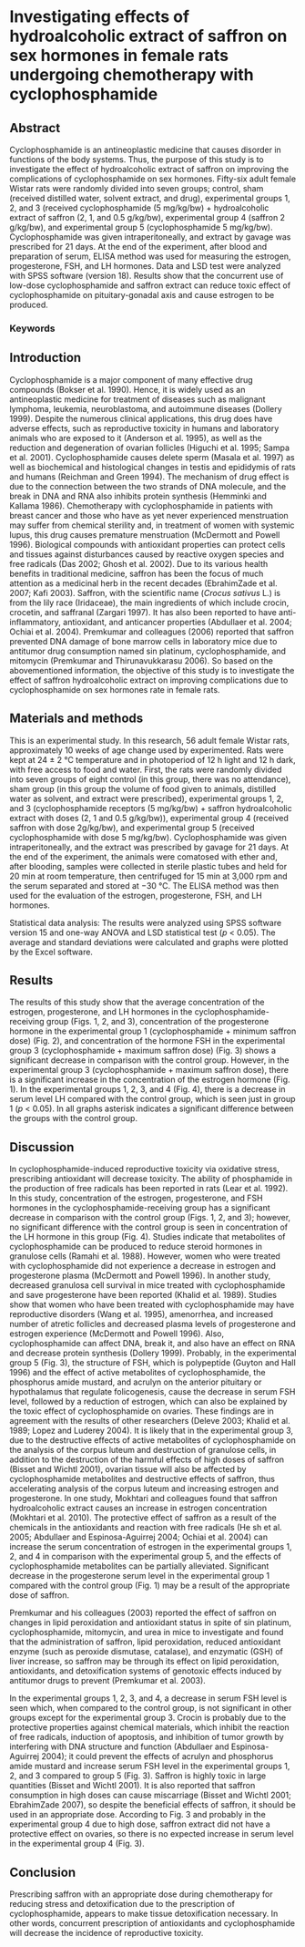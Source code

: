 # Investigating effects of hydroalcoholic extract of saffron on sex hormones in female rats undergoing chemotherapy with cyclophosphamide

## Abstract

Cyclophosphamide is an antineoplastic medicine that causes disorder in functions of the body systems. Thus, the purpose of this study is to investigate the effect of hydroalcoholic extract of saffron on improving the complications of cyclophosphamide on sex hormones. Fifty-six adult female Wistar rats were randomly divided into seven groups; control, sham (received distilled water, solvent extract, and drug), experimental groups 1, 2, and 3 (received cyclophosphamide (5 mg/kg/bw) + hydroalcoholic extract of saffron (2, 1, and 0.5 g/kg/bw), experimental group 4 (saffron 2 g/kg/bw), and experimental group 5 (cyclophosphamide 5 mg/kg/bw). Cyclophosphamide was given intraperitoneally, and extract by gavage was prescribed for 21 days. At the end of the experiment, after blood and preparation of serum, ELISA method was used for measuring the estrogen, progesterone, FSH, and LH hormones. Data and LSD test were analyzed with SPSS software (version 18). Results show that the concurrent use of low-dose cyclophosphamide and saffron extract can reduce toxic effect of cyclophosphamide on pituitary-gonadal axis and cause estrogen to be produced.

### Keywords


## Introduction

Cyclophosphamide is a major component of many effective drug compounds (Bokser et al. 1990). Hence, it is widely used as an antineoplastic medicine for treatment of diseases such as malignant lymphoma, leukemia, neuroblastoma, and autoimmune diseases (Dollery 1999). Despite the numerous clinical applications, this drug does have adverse effects, such as reproductive toxicity in humans and laboratory animals who are exposed to it (Anderson et al. 1995), as well as the reduction and degeneration of ovarian follicles (Higuchi et al. 1995; Sampa et al. 2001). Cyclophosphamide causes delete sperm (Masala et al. 1997) as well as biochemical and histological changes in testis and epididymis of rats and humans (Reichman and Green 1994). The mechanism of drug effect is due to the connection between the two strands of DNA molecule, and the break in DNA and RNA also inhibits protein synthesis (Hemminki and Kallama 1986). Chemotherapy with cyclophosphamide in patients with breast cancer and those who have as yet never experienced menstruation may suffer from chemical sterility and, in treatment of women with systemic lupus, this drug causes premature menstruation (McDermott and Powell 1996). Biological compounds with antioxidant properties can protect cells and tissues against disturbances caused by reactive oxygen species and free radicals (Das 2002; Ghosh et al. 2002). Due to its various health benefits in traditional medicine, saffron has been the focus of much attention as a medicinal herb in the recent decades (EbrahimZade et al. 2007; Kafi 2003). Saffron, with the scientific name (_Crocus sativus_ L.) is from the lily race (Iridaceae), the main ingredients of which include crocin, crocetin, and saffranal (Zargari 1997). It has also been reported to have anti-inflammatory, antioxidant, and anticancer properties (Abdullaer et al. 2004; Ochiai et al. 2004). Premkumar and colleagues (2006) reported that saffron prevented DNA damage of bone marrow cells in laboratory mice due to antitumor drug consumption named sin platinum, cyclophosphamide, and mitomycin (Premkumar and Thirunavukkarasu 2006). So based on the abovementioned information, the objective of this study is to investigate the effect of saffron hydroalcoholic extract on improving complications due to cyclophosphamide on sex hormones rate in female rats.

## Materials and methods

This is an experimental study. In this research, 56 adult female Wistar rats, approximately 10 weeks of age change used by experimented. Rats were kept at 24 ± 2 °C temperature and in photoperiod of 12 h light and 12 h dark, with free access to food and water. First, the rats were randomly divided into seven groups of eight control (in this group, there was no attendance), sham group (in this group the volume of food given to animals, distilled water as solvent, and extract were prescribed), experimental groups 1, 2, and 3 (cyclophosphamide receptors (5 mg/kg/bw) + saffron hydroalcoholic extract with doses (2, 1 and 0.5 g/kg/bw)), experimental group 4 (received saffron with dose 2g/kg/bw), and experimental group 5 (received cyclophosphamide with dose 5 mg/kg/bw). Cyclophosphamide was given intraperitoneally, and the extract was prescribed by gavage for 21 days. At the end of the experiment, the animals were comatosed with ether and, after blooding, samples were collected in sterile plastic tubes and held for 20 min at room temperature, then centrifuged for 15 min at 3,000 rpm and the serum separated and stored at −30 °C. The ELISA method was then used for the evaluation of the estrogen, progesterone, FSH, and LH hormones.

Statistical data analysis: The results were analyzed using SPSS software version 15 and one-way ANOVA and LSD statistical test (_p_ &lt; 0.05). The average and standard deviations were calculated and graphs were plotted by the Excel software.

## Results

The results of this study show that the average concentration of the estrogen, progesterone, and LH hormones in the cyclophosphamide-receiving group (Figs. 1, 2, and 3), concentration of the progesterone hormone in the experimental group 1 (cyclophosphamide + minimum saffron dose) (Fig. 2), and concentration of the hormone FSH in the experimental group 3 (cyclophosphamide + maximum saffron dose) (Fig. 3) shows a significant decrease in comparison with the control group. However, in the experimental group 3 (cyclophosphamide + maximum saffron dose), there is a significant increase in the concentration of the estrogen hormone (Fig. 1). In the experimental groups 1, 2, 3, and 4 (Fig. 4), there is a decrease in serum level LH compared with the control group, which is seen just in group 1 (_p_ &lt; 0.05). In all graphs asterisk indicates a significant difference between the groups with the control group.









## Discussion

In cyclophosphamide-induced reproductive toxicity via oxidative stress, prescribing antioxidant will decrease toxicity. The ability of phosphamide in the production of free radicals has been reported in rats (Lear et al. 1992). In this study, concentration of the estrogen, progesterone, and FSH hormones in the cyclophosphamide-receiving group has a significant decrease in comparison with the control group (Figs. 1, 2, and 3); however, no significant difference with the control group is seen in concentration of the LH hormone in this group (Fig. 4). Studies indicate that metabolites of cyclophosphamide can be produced to reduce steroid hormones in granulose cells (Ramahi et al. 1988). However, women who were treated with cyclophosphamide did not experience a decrease in estrogen and progesterone plasma (McDermott and Powell 1996). In another study, decreased granulosa cell survival in mice treated with cyclophosphamide and save progesterone have been reported (Khalid et al. 1989). Studies show that women who have been treated with cyclophosphamide may have reproductive disorders (Wang et al. 1995), amenorrhea, and increased number of atretic follicles and decreased plasma levels of progesterone and estrogen experience (McDermott and Powell 1996). Also, cyclophosphamide can affect DNA, break it, and also have an effect on RNA and decrease protein synthesis (Dollery 1999). Probably, in the experimental group 5 (Fig. 3), the structure of FSH, which is polypeptide (Guyton and Hall 1996) and the effect of active metabolites of cyclophosphamide, the phosphorus amide mustard, and acrulyn on the anterior pituitary or hypothalamus that regulate folicogenesis, cause the decrease in serum FSH level, followed by a reduction of estrogen, which can also be explained by the toxic effect of cyclophosphamide on ovaries. These findings are in agreement with the results of other researchers (Deleve 2003; Khalid et al. 1989; Lopez and Luderey 2004). It is likely that in the experimental group 3, due to the destructive effects of active metabolites of cyclophosphamide on the analysis of the corpus luteum and destruction of granulose cells, in addition to the destruction of the harmful effects of high doses of saffron (Bisset and Wichtl 2001), ovarian tissue will also be affected by cyclophosphamide metabolites and destructive effects of saffron, thus accelerating analysis of the corpus luteum and increasing estrogen and progesterone. In one study, Mokhtari and colleagues found that saffron hydroalcoholic extract causes an increase in estrogen concentration (Mokhtari et al. 2010). The protective effect of saffron as a result of the chemicals in the antioxidants and reaction with free radicals (He sh et al. 2005; Abdullaer and Espinosa-Aguirrej 2004; Ochiai et al. 2004) can increase the serum concentration of estrogen in the experimental groups 1, 2, and 4 in comparison with the experimental group 5, and the effects of cyclophosphamide metabolites can be partially alleviated. Significant decrease in the progesterone serum level in the experimental group 1 compared with the control group (Fig. 1) may be a result of the appropriate dose of saffron.

Premkumar and his colleagues (2003) reported the effect of saffron on changes in lipid peroxidation and antioxidant status in spite of sin platinum, cyclophosphamide, mitomycin, and urea in mice to investigate and found that the administration of saffron, lipid peroxidation, reduced antioxidant enzyme (such as peroxide dismutase, catalase), and enzymatic (GSH) of liver increase, so saffron may be through its effect on lipid peroxidation, antioxidants, and detoxification systems of genotoxic effects induced by antitumor drugs to prevent (Premkumar et al. 2003).

In the experimental groups 1, 2, 3, and 4, a decrease in serum FSH level is seen which, when compared to the control group, is not significant in other groups except for the experimental group 3. Crocin is probably due to the protective properties against chemical materials, which inhibit the reaction of free radicals, induction of apoptosis, and inhibition of tumor growth by interfering with DNA structure and function (Abdullaer and Espinosa-Aguirrej 2004); it could prevent the effects of acrulyn and phosphorus amide mustard and increase serum FSH level in the experimental groups 1, 2, and 3 compared to group 5 (Fig. 3). Saffron is highly toxic in large quantities (Bisset and Wichtl 2001). It is also reported that saffron consumption in high doses can cause miscarriage (Bisset and Wichtl 2001; EbrahimZade 2007), so despite the beneficial effects of saffron, it should be used in an appropriate dose. According to Fig. 3 and probably in the experimental group 4 due to high dose, saffron extract did not have a protective effect on ovaries, so there is no expected increase in serum level in the experimental group 4 (Fig. 3).

## Conclusion

Prescribing saffron with an appropriate dose during chemotherapy for reducing stress and detoxification due to the prescription of cyclophosphamide, appears to make tissue detoxification necessary. In other words, concurrent prescription of antioxidants and cyclophosphamide will decrease the incidence of reproductive toxicity.
